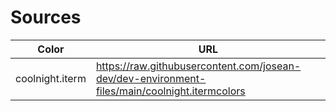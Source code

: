 # Sources 

| Color | URL | 
| ---   | --- | 
| coolnight.iterm | https://raw.githubusercontent.com/josean-dev/dev-environment-files/main/coolnight.itermcolors | 
